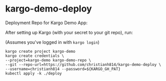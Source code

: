 # kargo-demo-deploy

Deployment Repo for Kargo Demo App:

After setting up Kargo (with your secret to your git repo), run:

(Assumes you've logged in with `kargo login`)

```
kargo create project kargo-demo
kargo create credentials \
--project=kargo-demo kargo-demo-repo \
--git --repo-url=https://github.com/christianh814/kargo-demo-deploy \
--username=christianh814 --password=${KARGO_GH_PAT}
kubectl apply -k ./deploy
```
